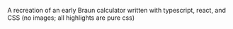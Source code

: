 A recreation of an early Braun calculator written with typescript, react, and CSS (no images; all highlights are pure css)
